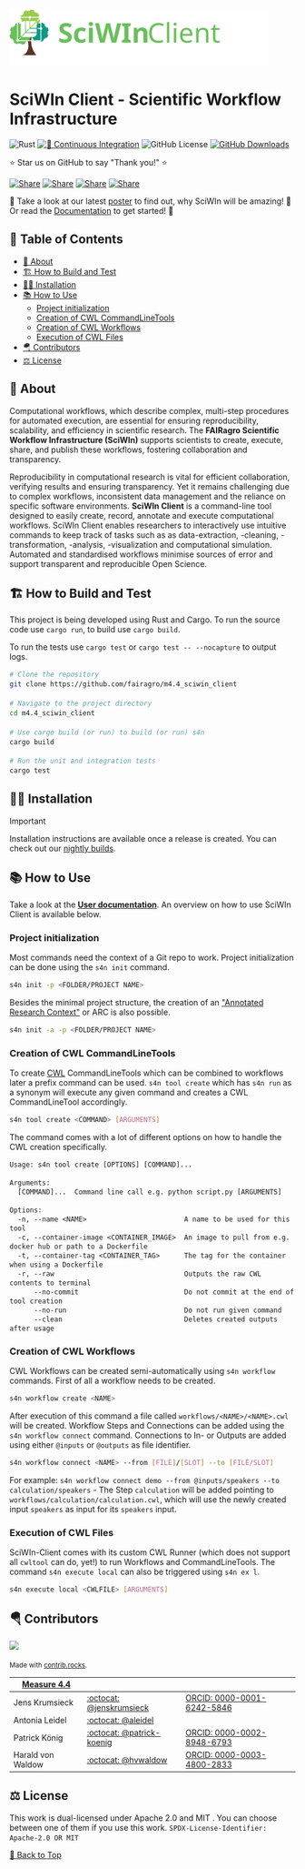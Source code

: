 <a name="top"></a>
<img src=".github/logo.svg" alt="icon" height=100 /> 
# SciWIn Client - Scientific Workflow Infrastructure<!-- omit from toc -->

![Rust][rust-image] 
[![🦀 Continuous Integration](https://github.com/fairagro/m4.4_sciwin_client/actions/workflows/ci.yml/badge.svg)](https://github.com/fairagro/m4.4_sciwin_client/actions/workflows/ci.yml)
![GitHub License](https://img.shields.io/badge/license-Apache--2.0_OR_MIT-green)
[![GitHub Downloads](https://img.shields.io/github/downloads/fairagro/m4.4_sciwin_client/total)]([https](https://github.com/fairagro/m4.4_sciwin_client/releases/latest))


⭐ Star us on GitHub to say "Thank you!" ⭐

[![Share](https://img.shields.io/badge/share-0A66C2?logo=linkedin&logoColor=white)](https://www.linkedin.com/sharing/share-offsite/?url=https://github.com/fairagro/m4.4_sciwin_client)
[![Share](https://img.shields.io/badge/share-FF4500?logo=reddit&logoColor=white)](https://www.reddit.com/submit?title=Check%20out%20this%20project%20on%20GitHub:%20https://github.com/fairagro/m4.4_sciwin_client)
[![Share](https://img.shields.io/badge/share-1877F2?logo=facebook&logoColor=white)](https://www.facebook.com/sharer/sharer.php?u=https://github.com/fairagro/m4.4_sciwin_client)
[![Share](https://img.shields.io/badge/share-000000?logo=x&logoColor=white)](https://x.com/intent/tweet?text=Check%20out%20this%20project%20on%20GitHub:%2[https://github.com/fairagro/m4.4_sciwin_client](https://github.com/fairagro/m4.4_sciwin_client))

🦀 Take a look at our latest [poster](https://doi.org/10.5281/zenodo.14098277) to find out, why SciWIn will be amazing! 👀 Or read the [Documentation](https://fairagro.github.io/m4.4_sciwin_client/) to get started! 🚀

## 📖 Table of Contents<!-- omit from toc -->
- [🚀 About](#-about)
- [🏗️ How to Build and Test](#️-how-to-build-and-test)
- [🐱‍👤 Installation](#-installation)
- [📚 How to Use](#-how-to-use)
  - [Project initialization](#project-initialization)
  - [Creation of CWL CommandLineTools](#creation-of-cwl-commandlinetools)
  - [Creation of CWL Workflows](#creation-of-cwl-workflows)
  - [Execution of CWL Files](#execution-of-cwl-files)
- [🪂 Contributors](#-contributors)
- [⚖️ License](#️-license)


## 🚀 About

Computational workflows, which describe complex, multi-step procedures for automated execution, are essential for ensuring reproducibility, scalability, and efficiency in scientific research. The **FAIRagro Scientific Workflow Infrastructure (SciWIn)** supports scientists to create, execute, share, and publish these workflows, fostering collaboration and transparency.


Reproducibility in computational research is vital for efficient collaboration, verifying results and ensuring transparency. Yet it remains challenging due to complex workflows, inconsistent data management and the reliance on specific software environments. **SciWIn Client** is a command-line tool designed to easily create, record, annotate and execute computational workflows. SciWIn Client enables researchers to interactively use intuitive commands to keep track of tasks such as as data-extraction, -cleaning, -transformation, -analysis, -visualization and computational simulation. Automated and standardised workflows minimise sources of error and support transparent and reproducible Open Science.


## 🏗️ How to Build and Test
This project is being developed using Rust and Cargo. To run the source code use `cargo run`, to build use `cargo build`. 

To run the tests use `cargo test` or `cargo test -- --nocapture` to output logs.

```bash
# Clone the repository
git clone https://github.com/fairagro/m4.4_sciwin_client

# Navigate to the project directory
cd m4.4_sciwin_client

# Use cargo build (or run) to build (or run) s4n
cargo build

# Run the unit and integration tests
cargo test
```

## 🐱‍👤 Installation
> [!IMPORTANT]
> Installation instructions are available once a release is created. You can check out our [nightly builds](https://github.com/fairagro/m4.4_sciwin_client/actions/workflows/ci.yml).

## 📚 How to Use
Take a look at the **[User documentation](https://fairagro.github.io/m4.4_sciwin_client/)**. An overview on how to use SciWIn Client is available below.

### Project initialization
Most commands need the context of a Git repo to work. Project initialization can be done using the `s4n init` command.
```bash
s4n init -p <FOLDER/PROJECT NAME>
```
Besides the minimal project structure, the creation of an ["Annotated Research Context"](https://arc-rdm.org/) or ARC is also possible.
```bash
s4n init -a -p <FOLDER/PROJECT NAME>
```

### Creation of CWL CommandLineTools
To create [CWL](https://www.commonwl.org/) CommandLineTools which can be combined to workflows later a prefix command can be used. `s4n tool create` which has `s4n run` as a synonym will execute any given command and creates a CWL CommandLineTool accordingly.
```bash
s4n tool create <COMMAND> [ARGUMENTS]
```
The command comes with a lot of different options on how to handle the CWL creation specifically.
```
Usage: s4n tool create [OPTIONS] [COMMAND]...

Arguments:
  [COMMAND]...  Command line call e.g. python script.py [ARGUMENTS]

Options:
  -n, --name <NAME>                        A name to be used for this tool
  -c, --container-image <CONTAINER_IMAGE>  An image to pull from e.g. docker hub or path to a Dockerfile
  -t, --container-tag <CONTAINER_TAG>      The tag for the container when using a Dockerfile
  -r, --raw                                Outputs the raw CWL contents to terminal
      --no-commit                          Do not commit at the end of tool creation
      --no-run                             Do not run given command
      --clean                              Deletes created outputs after usage
```

### Creation of CWL Workflows
CWL Workflows can be created semi-automatically using `s4n workflow` commands. First of all a workflow needs to be created.
```bash
s4n workflow create <NAME>
```
After execution of this command a file called `workflows/<NAME>/<NAME>.cwl` will be created. 
Workflow Steps and Connections can be added using the `s4n workflow connect` command. Connections to In- or Outputs are added using either `@inputs` or `@outputs` as file identifier.
```bash
s4n workflow connect <NAME> --from [FILE]/[SLOT] --to [FILE/SLOT]
```
For example: `s4n workflow connect demo --from @inputs/speakers --to calculation/speakers` - The Step `calculation` will be added pointing to `workflows/calculation/calculation.cwl`, which will use the newly created input `speakers` as input for its `speakers` input.

### Execution of CWL Files
SciWIn-Client comes with its custom CWL Runner (which does not support all `cwltool` can do, yet!) to run Workflows and CommandLineTools. The command `s4n execute local` can also be triggered using `s4n ex l`.
```bash
s4n execute local <CWLFILE> [ARGUMENTS]
```

## 🪂 Contributors
<a href="https://github.com/fairagro/m4.4_sciwin_client/graphs/contributors">
  <img src="https://contrib.rocks/image?repo=fairagro/m4.4_sciwin_client" />
</a>

<small>Made with [contrib.rocks](https://contrib.rocks).</small>

|[Measure 4.4](https://fairagro.net/tag/measure-4-4/)|||
|--|--|--|
|Jens Krumsieck|[:octocat: @jenskrumsieck](https://github.com/JensKrumsieck)|[ORCID: 0000-0001-6242-5846](https://orcid.org/0000-0001-6242-5846)|
|Antonia Leidel|[:octocat: @aleidel](https://github.com/aleidel)| |
|Patrick König|[:octocat: @patrick-koenig](https://github.com/patrick-koenig)|[ORCID: 0000-0002-8948-6793](https://orcid.org/0000-0002-8948-6793)|
|Harald von Waldow|[:octocat: @hvwaldow](https://github.com/hvwaldow)|[ORCID: 0000-0003-4800-2833](https://orcid.org/0000-0003-4800-2833)|

## ⚖️ License

This work is dual-licensed under Apache 2.0 and MIT .
You can choose between one of them if you use this work.
`SPDX-License-Identifier: Apache-2.0 OR MIT`

<!--section images-->
[rust-image]: https://img.shields.io/badge/Rust-%23000000.svg?e&logo=rust&logoColor=white


[🔼 Back to Top](#top)
